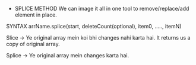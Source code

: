 * SPLICE METHOD
We can image it all in one tool to remove/replace/add element in place.

SYNTAX
arrName.splice(start, deleteCount(optional), item0, ....., itemN)

Slice  -> Ye original array mein koi bhi changes nahi karta hai. It returns us a copy of original array.

Splice -> Ye original array mein changes karta hai.